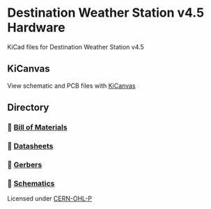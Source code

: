 # Destination Weather Station v4.5 Hardware
KiCad files for Destination Weather Station v4.5

## KiCanvas
View schematic and PCB files with [KiCanvas](https://kicanvas.org/?github=https%3A%2F%2Fgithub.com%2FDestination-SPACE%2FDS-Weather-Station-V4_5%2Ftree%2Fmain%2Fhardware)

## Directory
### 🧾 [Bill of Materials](bom/bom.md)
### 📄 [Datasheets](datasheets)
### 📐 [Gerbers](gerber)
### 📰 [Schematics](pdf)

Licensed under [CERN-OHL-P](LICENSE)